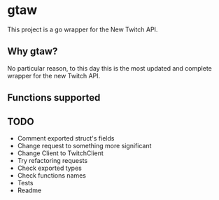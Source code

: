 <!--- build:travisyml doc:go -->
# gtaw
This project is a go wrapper for the New Twitch API.

## Why gtaw?
No particular reason, to this day this is the most updated and complete wrapper for the new Twitch API.

## Functions supported

## TODO
- Comment exported struct's fields
- Change request to something more significant
- Change Client to TwitchClient
- Try refactoring requests
- Check exported types
- Check functions names
- Tests
- Readme
